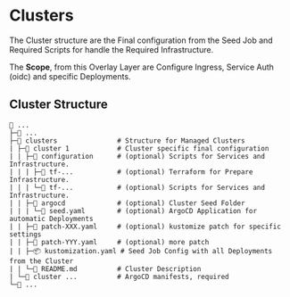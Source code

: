 # Clusters

<!--intro-start-->
The Cluster structure are the Final configuration from the Seed Job and Required Scripts for handle the Required Infrastructure.

The **Scope**, from this Overlay Layer are Configure Ingress, Service Auth (oidc) and specific Deployments.  

<!--intro-end-->


## Cluster Structure

<!--structure-start-->
```
📁 ...
├─📁 ...
├─📁 clusters               # Structure for Managed Clusters
| ├─📁 cluster 1            # Cluster specific final configuration
| | ├─📁 configuration      # (optional) Scripts for Services and Infrastructure.
| | | ├─📁 tf-...           # (optional) Terraform for Prepare Infrastructure.
| | | └─📁 tf-...           # (optional) Scripts for Services and Infrastructure.
| | ├─📁 argocd             # (optional) Cluster Seed Folder
| | | └─📝 seed.yaml        # (optional) ArgoCD Application for automatic Deployments
| | ├─🎁 patch-XXX.yaml     # (optional) kustomize patch for specific settings
| | ├─🎁 patch-YYY.yaml     # (optional) more patch
| | ├─📦 kustomization.yaml # Seed Job Config with all Deployments from the Cluster 
| | └─📝 README.md          # Cluster Description  
| └─📁 cluster ...          # ArgoCD manifests, required 
└─📝 ...
```
<!--structure-end-->

